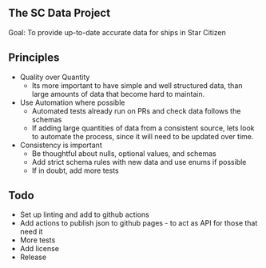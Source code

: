 ## The SC Data Project

Goal: To provide up-to-date accurate data for ships in Star Citizen

## Principles

- Quality over Quantity
    - Its more important to have simple and well structured data, than large amounts of data that 
    become hard to maintain.
- Use Automation where possible
    - Automated tests already run on PRs and check data follows the schemas
    - If adding large quantities of data from a consistent source, lets look to automate the process, 
    since it will need to be updated over time.
- Consistency is important
    - Be thoughtful about nulls, optional values, and schemas
    - Add strict schema rules with new data and use enums if possible
    - If in doubt, add more tests

## Todo

- Set up linting and add to github actions
- Add actions to publish json to github pages - to act as API for those that need it
- More tests
- Add license
- Release